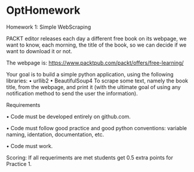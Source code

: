# OptHomework

Homework 1: Simple WebScraping

PACKT editor releases each day a different free book on its webpage, we want
to know, each morning, the title of the book, so we can decide if we want to
download it or not.

The webpage is:
https://www.packtpub.com/packt/offers/free-learning/

Your goal is to build a simple python application, using the following libraries:
• urllib2
• BeautifulSoup4
To scrape some text, namely the book title, from the webpage, and print it (with the ultimate goal of using any notification method to send the user the information).

Requirements

• Code must be developed entirely on github.com.

• Code must follow good practice and good python conventions:  variable naming, identation, documentation, etc.

• Code must work.

Scoring: If all requeriments are met students get 0.5 extra points for Practice 1.
